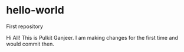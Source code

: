 # hello-world
First repository

Hi All!
This is Pulkit Ganjeer.
I am making changes for the first time and would commit then.
